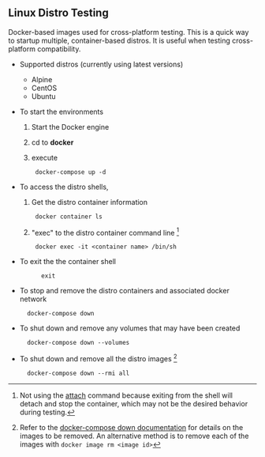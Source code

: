 ## Linux Distro Testing
Docker-based images used for cross-platform testing. This is a quick way to startup multiple, container-based distros. It is useful when testing cross-platform compatibility.

* Supported distros (currently using latest versions)
	* Alpine
	* CentOS
	* Ubuntu

* To start the environments
	1. Start the Docker engine
	2. cd to **docker**
	3. execute

			docker-compose up -d	
* To access the distro shells,
	1. Get the distro container information

			docker container ls
	2. "exec" to the distro container command line [^1]

			docker exec -it <container name> /bin/sh
* To exit the the container shell

			exit
* To stop and remove the distro containers and associated docker network

		docker-compose down
* To shut down and remove any volumes that may have been created

		docker-compose down --volumes
* To shut down and remove all the distro images [^2]

		docker-compose down --rmi all


[^1]: Not using the [attach](https://docs.docker.com/engine/reference/commandline/attach/) command because exiting from the shell will detach and stop the container, which may not be the desired behavior during testing.

[^2]: Refer to the [docker-compose down documentation](https://docs.docker.com/compose/reference/down/) for details on the images to be removed. An alternative method is to remove each of the images with `docker image rm <image id>`


